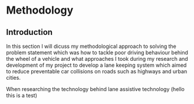 # Methodology

## Introduction

In this section I will dicuss my methodological approach to solving the problem statement which was how to tackle poor driving behaviour behind the wheel of a vehicle and what approaches I took during my research and development of my project to develop a lane keeping system which aimed to reduce preventable car collisions on roads such as highways and urban cities. 

When researching the technology behind lane assistive technology (hello this is a test)